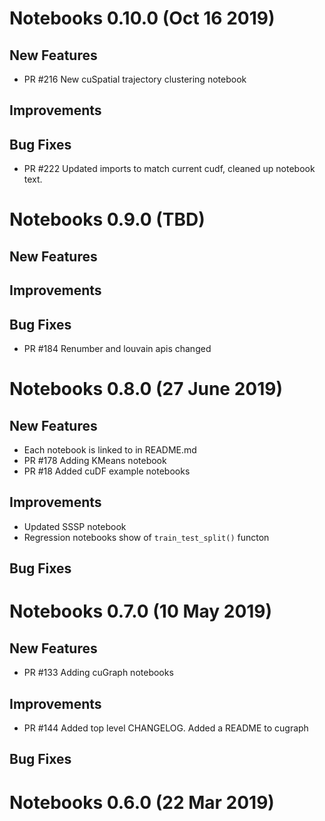 # Notebooks 0.10.0 (Oct 16 2019)

## New Features

- PR #216 New cuSpatial trajectory clustering notebook

## Improvements

## Bug Fixes

- PR #222 Updated imports to match current cudf, cleaned up notebook text.

# Notebooks 0.9.0 (TBD)

## New Features

## Improvements

## Bug Fixes
- PR #184 Renumber and louvain apis changed

# Notebooks 0.8.0 (27 June 2019)

## New Features
- Each notebook is linked to in README.md
- PR #178 Adding KMeans notebook
- PR #18 Added cuDF example notebooks

## Improvements
- Updated SSSP notebook
- Regression notebooks show of `train_test_split()` functon

## Bug Fixes


# Notebooks 0.7.0 (10 May 2019)

## New Features
- PR #133 Adding cuGraph notebooks

## Improvements
- PR #144  Added top level CHANGELOG.  Added a README to cugraph

## Bug Fixes


# Notebooks 0.6.0 (22 Mar 2019)
